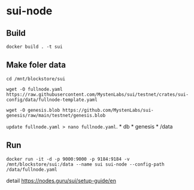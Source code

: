 # sui-node
  
## Build
    docker build . -t sui

## Make foler data
    cd /mnt/blockstore/sui
  
    wget -O fullnode.yaml https://raw.githubusercontent.com/MystenLabs/sui/testnet/crates/sui-config/data/fullnode-template.yaml
  
    wget -O genesis.blob https://github.com/MystenLabs/sui-genesis/raw/main/testnet/genesis.blob
  
  `update fullnode.yaml > nano fullnode.yaml`.
      * db
      * genesis
      * /data
## Run
    docker run -it -d -p 9000:9000 -p 9184:9184 -v /mnt/blockstore/sui:/data --name sui sui-node --config-path /data/fullnode.yaml
    
detail https://nodes.guru/sui/setup-guide/en

